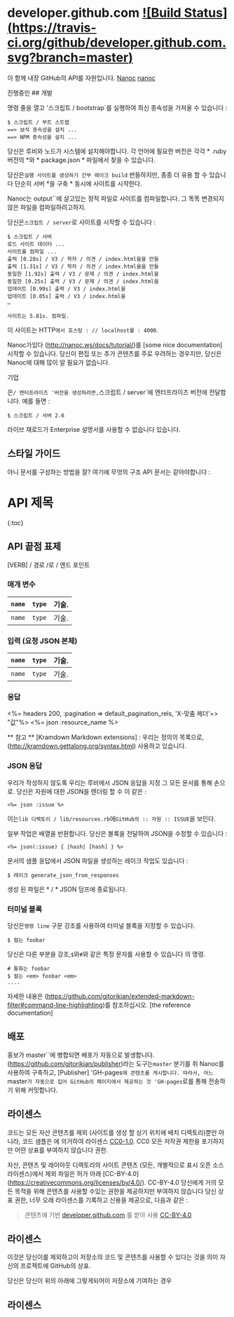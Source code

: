# developer.github.com [![Build Status] (https://travis-ci.org/github/developer.github.com.svg?branch=master)](https://travis-ci.org/github/developer.github.com )


이 함께 내장 GitHub의 API를 자원입니다. [Nanoc] [nanoc]

진행중인 ## 개발

명령 줄을 열고 '스크립트 / bootstrap`를 실행하여 최신 종속성을 가져올 수 있습니다 :

```쉬
$ 스크립트 / 부트 스트랩
==> 보석 종속성을 설치 ...
==> NPM 종속성을 설치 ...
```

당신은 루비와 노드가 시스템에 설치해야합니다. 각 언어에 필요한 버전은 각각 * .ruby 버전의 *와 * package.json * 파일에서 찾을 수 있습니다.

당신은`실행 사이트를 생성하기 간부 레이크 build` 번들하지만, 종종 더 유용 할 수 있습니다
단순히 서버 *을 구축 * 동시에 사이트를 시작한다.

Nanoc는 output``에 살고있는 정적 파일로 사이트를 컴파일합니다. 그
똑똑 변경되지 않은 파일을 컴파일하려고하지.

당신은`스크립트 / server`로 사이트를 시작할 수 있습니다 :

```쉬
$ 스크립트 / 서버
로드 사이트 데이터 ...
사이트를 컴파일 ...
출력 [0.28s] / V3 / 학자 / 의견 / index.html을을 만들
출력 [1.31s] / V3 / 학자 / 의견 / index.html을을 만들
동일한 [1.92s] 출력 / V3 / 문제 / 의견 / index.html을
동일한 [0.25s] 출력 / V3 / 문제 / 의견 / index.html을
업데이트 [0.99s] 출력 / V3 / index.html을
업데이트 [0.05s] 출력 / V3 / index.html을
…

사이트는 5.81s. 컴파일.
```

이 사이트는 HTTP`에서 호스팅 : // localhost를 : 4000`.

Nanoc가있다 (http://nanoc.ws/docs/tutorial/)를 [some nice documentation] 시작할 수 있습니다. 당신이 편집 또는 추가 콘텐츠를 주로 우려하는 경우지만, 당신은 Nanoc에 대해 많이 알 필요가 없습니다.

[nanoc]: http://nanoc.ws/

기업

은`/ 엔터프라이즈 '버전을 생성하려면,`스크립트 / server`에 엔터프라이즈 버전에 전달합니다. 예를 들면 :

```쉬
$ 스크립트 / 서버 2.6
```

라이브 재로드가 Enterprise 설명서를 사용할 수 없습니다 있습니다.

## 스타일 가이드

아니 문서를 구성하는 방법을 잘? 여기에 무엇의 구조
API 문서는 같아야합니다 :

# API 제목

{:toc}

## API 끝점 표제

[VERB] / 경로 /로 / 엔드 포인트

### 매개 변수

`name` |`type` | 기술.
-----|------|--------------
`name` |`type` | 기술.

### 입력 (요청 JSON 본체)

`name` |`type` | 기술.
-----|------|--------------
`name` |`type` | 기술.

### 응답

<%= headers 200, :pagination => default_pagination_rels, 'X-맞춤 헤더'=> "값"%>
<%= json :resource_name %>

** 참고 ** [Kramdown Markdown extensions] : 우리는 정의의 목록으로, (http://kramdown.gettalong.org/syntax.html) 사용하고 있습니다.

### JSON 응답

우리가 작성하지 않도록 우리는 루비에서 JSON 응답을 지정
그 모든 문서를 통해 손으로. 당신은 자원에 대한 JSON을 렌더링 할 수
이 같은 :

```ERB
<%= json :issue %>
```

이는`lib 디렉토리 / lib/resources.rb`에`GitHub의 :: 자원 :: ISSUE`을 보인다.

일부 작업은 배열을 반환합니다. 당신은 블록을 전달하여 JSON을 수정할 수 있습니다 :

```ERB
<%= json(:issue) { |hash| [hash] } %>
```

문서의 샘플 응답에서 JSON 파일을 생성하는 레이크 작업도 있습니다 :

```쉬
$ 레이크 generate_json_from_responses
```

생성 된 파일은 * / * JSON 덤프에 종료됩니다.

### 터미널 블록

당신은`명령 line` 구문 강조를 사용하여 터미널 블록을 지정할 수 있습니다.

```명령 줄
$ 컬는 foobar
```

당신은 다른 부분을 강조,`$`와`#`와 같은 특정 문자를 사용할 수 있습니다
의 명령.

```명령 줄
# 통화는 foobar
$ 컬는 <em> foobar <em>
....
```

자세한 내용은 (https://github.com/gjtorikian/extended-markdown-filter#command-line-highlighting)를 참조하십시오. [the reference documentation]

## 배포

홍보가 master``에 병합되면 배포가 자동으로 발생합니다. (https://github.com/gjtorikian/publisher)라는 도구는`master` 분기를 취 Nanoc를 사용하여 구축하고, [Publisher] 'GH-pages`에 콘텐츠를 게시합니다. 따라서, 어느`master`가 자동으로 집어 GitHub의 페이지에서 제공하는 것 'GH-pages`로를 통해 전송하기 위해 커밋합니다.

## 라이센스

코드는 모든 자산 콘텐츠를 제외 (사이트를 생성 할
상기 위치에 배치 디렉토리)뿐만 아니라, 코드 샘플은
에 의거하여 라이센스
[CC0-1.0](https://creativecommons.org/publicdomain/zero/1.0/legalcode).
CC0 모든 저작권 제한을 포기하지만 어떤 상표를 부여하지 않습니다
권한.

자산, 콘텐츠 및 레이아웃 디렉토리의 사이트 콘텐츠 (모든,
개별적으로 표시 오픈 소스 라이센스)에서 제외 파일은 허가
아래 [CC-BY-4.0] (https://creativecommons.org/licenses/by/4.0/). CC-BY-4.0
당신에게 거의 모든 목적을 위해 콘텐츠를 사용할 수있는 권한을 제공하지만 부여하지 않습니다
당신 상표 권한, 너무 오래 라이센스를 기록하고 신용을 제공으로,
다음과 같은 :

> 콘텐츠에 기반
> <a href="https://github.com/github/developer.github.com">developer.github.com</a>
>를 받아 사용
> <a href="https://creativecommons.org/licenses/by/4.0/"> CC-BY-4.0 </a>
## 라이센스 </a>

이것은 당신이를 제외하고이 저장소의 코드 및 콘텐츠를 사용할 수 있다는 것을 의미
자신의 프로젝트에 GitHub의 상표.

당신은 당신이 위의 아래에 그렇게되어이 저장소에 기여하는 경우
## 라이센스
